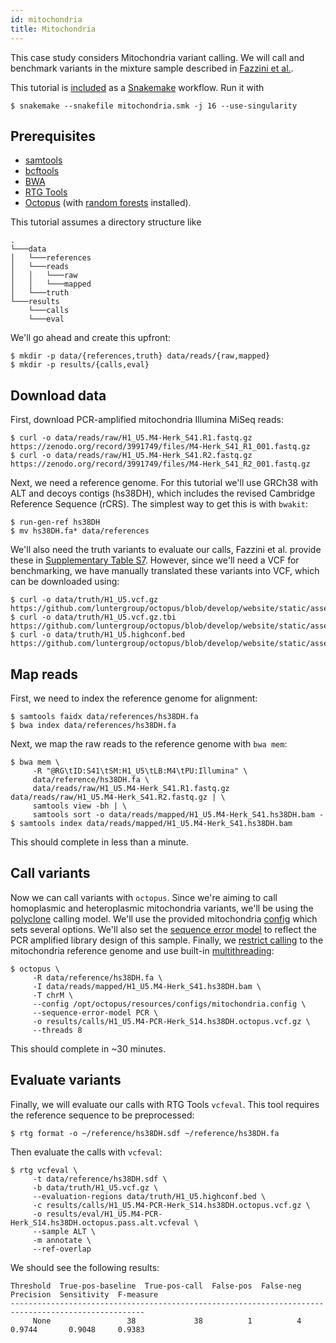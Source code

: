 ```yaml
---
id: mitochondria
title: Mitochondria
---
```


This case study considers Mitochondria variant calling. We will call and benchmark variants in the mixture sample described in [Fazzini et al.](https://www.mdpi.com/1422-0067/22/2/935).

This tutorial is [included](../../static/snakemake/mitochondria.smk) as a [Snakemake](https://snakemake.readthedocs.io/en/stable/#) workflow. Run it with

```shell
$ snakemake --snakefile mitochondria.smk -j 16 --use-singularity
```

## Prerequisites

- [samtools](https://github.com/samtools/samtools)
- [bcftools](https://github.com/samtools/bcftools)
- [BWA](https://github.com/lh3/bwa)
- [RTG Tools](https://github.com/RealTimeGenomics/rtg-tools)
- [Octopus](https://github.com/luntergroup/octopus) (with [random forests](guides/../../guides/filtering/forest.md) installed).

This tutorial assumes a directory structure like

```
.
└───data
│   └───references
│   └───reads
│   │   └───raw
│   │   └───mapped
│   └───truth
└───results
    └───calls
    └───eval
```

We'll go ahead and create this upfront:

```shell
$ mkdir -p data/{references,truth} data/reads/{raw,mapped}
$ mkdir -p results/{calls,eval}
```

## Download data

First, download PCR-amplified mitochondria Illumina MiSeq reads:

```shell
$ curl -o data/reads/raw/H1_U5.M4-Herk_S41.R1.fastq.gz https://zenodo.org/record/3991749/files/M4-Herk_S41_R1_001.fastq.gz
$ curl -o data/reads/raw/H1_U5.M4-Herk_S41.R2.fastq.gz https://zenodo.org/record/3991749/files/M4-Herk_S41_R2_001.fastq.gz
```

Next, we need a reference genome. For this tutorial we'll use GRCh38 with ALT and decoys contigs (hs38DH), which includes the revised Cambridge Reference Sequence (rCRS). The simplest way to get this is with `bwakit`:

```shell
$ run-gen-ref hs38DH
$ mv hs38DH.fa* data/references
```

We'll also need the truth variants to evaluate our calls, Fazzini et al. provide these in [Supplementary Table S7](https://www.mdpi.com/1422-0067/22/2/935/s1?version=1611043746). However, since we'll need a VCF for benchmarking, we have manually translated these variants into VCF, which can be downloaded using:

```shell
$ curl -o data/truth/H1_U5.vcf.gz https://github.com/luntergroup/octopus/blob/develop/website/static/assets/H1_U5.vcf.gz
$ curl -o data/truth/H1_U5.vcf.gz.tbi https://github.com/luntergroup/octopus/blob/develop/website/static/assets/H1_U5.vcf.gz.tbi
$ curl -o data/truth/H1_U5.highconf.bed https://github.com/luntergroup/octopus/blob/develop/website/static/assets/H1_U5.highconf.bed
```

## Map reads

First, we need to index the reference genome for alignment:

```shell
$ samtools faidx data/references/hs38DH.fa
$ bwa index data/references/hs38DH.fa
```

Next, we map the raw reads to the reference genome with `bwa mem`:

```shell
$ bwa mem \
     -R "@RG\tID:S41\tSM:H1_U5\tLB:M4\tPU:Illumina" \
     data/reference/hs38DH.fa \
     data/reads/raw/H1_U5.M4-Herk_S41.R1.fastq.gz data/reads/raw/H1_U5.M4-Herk_S41.R2.fastq.gz | \
     samtools view -bh | \
     samtools sort -o data/reads/mapped/H1_U5.M4-Herk_S41.hs38DH.bam -
$ samtools index data/reads/mapped/H1_U5.M4-Herk_S41.hs38DH.bam
```

This should complete in less than a minute.

## Call variants

Now we can call variants with `octopus`. Since we're aiming to call homoplasmic and heteroplasmic mitochondria variants, we'll be using the [polyclone](../guides/models/polyclone.md) calling model. We'll use the provided mitochondria [config](../guides/advanced/configs.md) which sets several options. We'll also set the [sequence error model](../guides/errorModels.md) to reflect the PCR amplified library design of this sample. Finally, we [restrict calling](../guides/advanced/targeted.md) to the mitochondria reference genome and use built-in [multithreading](../guides/advanced/threading.md):

```shell
$ octopus \
     -R data/reference/hs38DH.fa \
     -I data/reads/mapped/H1_U5.M4-Herk_S41.hs38DH.bam \
     -T chrM \
     --config /opt/octopus/resources/configs/mitochondria.config \
     --sequence-error-model PCR \
     -o results/calls/H1_U5.M4-PCR-Herk_S14.hs38DH.octopus.vcf.gz \
     --threads 8
```

This should complete in ~30 minutes.

## Evaluate variants

Finally, we will evaluate our calls with RTG Tools `vcfeval`. This tool requires the reference sequence to be preprocessed:

```shell
$ rtg format -o ~/reference/hs38DH.sdf ~/reference/hs38DH.fa
```

Then evaluate the calls with `vcfeval`:

```shell
$ rtg vcfeval \
     -t data/reference/hs38DH.sdf \
     -b data/truth/H1_U5.vcf.gz \
     --evaluation-regions data/truth/H1_U5.highconf.bed \
     -c results/calls/H1_U5.M4-PCR-Herk_S14.hs38DH.octopus.vcf.gz \
     -o results/eval/H1_U5.M4-PCR-Herk_S14.hs38DH.octopus.pass.alt.vcfeval \
     --sample ALT \
     -m annotate \
     --ref-overlap
```

We should see the following results:

```shell
Threshold  True-pos-baseline  True-pos-call  False-pos  False-neg  Precision  Sensitivity  F-measure
----------------------------------------------------------------------------------------------------
     None                 38             38          1          4     0.9744       0.9048     0.9383
```
